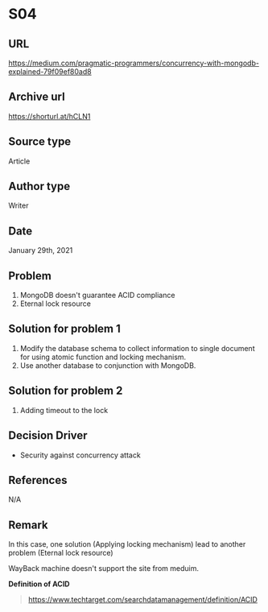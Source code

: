 # S04

## URL
https://medium.com/pragmatic-programmers/concurrency-with-mongodb-explained-79f09ef80ad8

## Archive url
https://shorturl.at/hCLN1

## Source type
Article

## Author type
Writer

## Date
January 29th, 2021

## Problem
1. MongoDB doesn't guarantee ACID compliance
2. Eternal lock resource

## Solution for problem 1
1. Modify the database schema to collect information to single document for using atomic function and locking mechanism.
2. Use another database to conjunction with MongoDB. 

## Solution for problem 2
1. Adding timeout to the lock

## Decision Driver
* Security against concurrency attack 

## References 
N/A

## Remark
In this case, one solution (Applying locking mechanism) lead to another problem (Eternal lock resource)  

WayBack machine doesn't support the site from meduim.

**Definition of ACID**
> https://www.techtarget.com/searchdatamanagement/definition/ACID